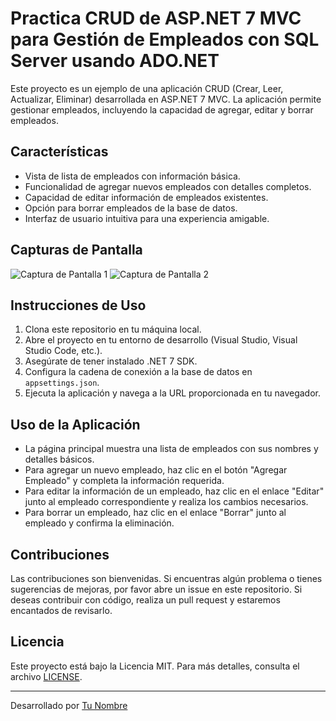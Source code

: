 # Practica CRUD de ASP.NET 7 MVC para Gestión de Empleados con SQL Server usando ADO.NET

Este proyecto es un ejemplo de una aplicación CRUD (Crear, Leer, Actualizar, Eliminar) desarrollada en ASP.NET 7 MVC. La aplicación permite gestionar empleados, incluyendo la capacidad de agregar, editar y borrar empleados.

## Características

- Vista de lista de empleados con información básica.
- Funcionalidad de agregar nuevos empleados con detalles completos.
- Capacidad de editar información de empleados existentes.
- Opción para borrar empleados de la base de datos.
- Interfaz de usuario intuitiva para una experiencia amigable.

## Capturas de Pantalla

![Captura de Pantalla 1](screenshots/screenshot1.png)
![Captura de Pantalla 2](screenshots/screenshot2.png)

## Instrucciones de Uso

1. Clona este repositorio en tu máquina local.
2. Abre el proyecto en tu entorno de desarrollo (Visual Studio, Visual Studio Code, etc.).
3. Asegúrate de tener instalado .NET 7 SDK.
4. Configura la cadena de conexión a la base de datos en `appsettings.json`.
5. Ejecuta la aplicación y navega a la URL proporcionada en tu navegador.

## Uso de la Aplicación

- La página principal muestra una lista de empleados con sus nombres y detalles básicos.
- Para agregar un nuevo empleado, haz clic en el botón "Agregar Empleado" y completa la información requerida.
- Para editar la información de un empleado, haz clic en el enlace "Editar" junto al empleado correspondiente y realiza los cambios necesarios.
- Para borrar un empleado, haz clic en el enlace "Borrar" junto al empleado y confirma la eliminación.

## Contribuciones

Las contribuciones son bienvenidas. Si encuentras algún problema o tienes sugerencias de mejoras, por favor abre un issue en este repositorio. Si deseas contribuir con código, realiza un pull request y estaremos encantados de revisarlo.

## Licencia

Este proyecto está bajo la Licencia MIT. Para más detalles, consulta el archivo [LICENSE](LICENSE).

---

Desarrollado por [Tu Nombre](https://github.com/tuusuario)

